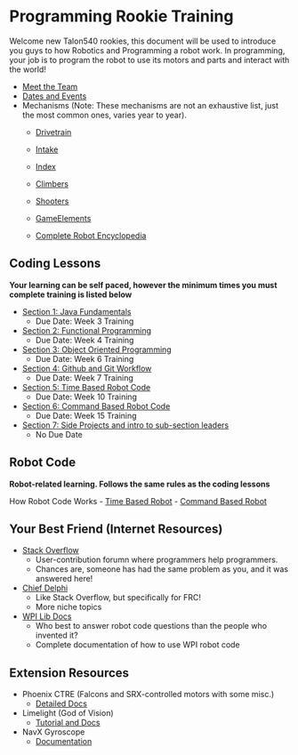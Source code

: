 # Programming Rookie Training

Welcome new Talon540 rookies, this document will be used to introduce you guys to how Robotics and Programming a robot work. In programming, your job is to program the robot to use its motors and parts and interact with the world!

- [Meet the Team](/Team%20Introduction.md)
- [Dates and Events](/Dates%20and%20Events.md)
- Mechanisms (Note: These mechanisms are not an exhaustive list, just the most common ones, varies year to year).
    - [Drivetrain](/Mechanisms/Drivetrains.md)

    - [Intake](/Mechanisms/Intakes.md)

    - [Index](/Mechanisms/Indexers.md)

    - [Climbers](/Mechanisms/Climbers.md)

    - [Shooters](/Mechanisms/Shooters.md)

    - [GameElements](/Mechanisms/GameElements.md)

    - [Complete Robot Encyclopedia](https://www.projectb.net.au/resources/robot-mechanisms/)
    
## Coding Lessons
**Your learning can be self paced, however the minimum times you must complete training is listed below**
- [Section 1: Java Fundamentals](/CodingLessons/JavaLessons/JavaFundamentals.md)
    - Due Date: Week 3 Training
- [Section 2: Functional Programming](/CodingLessons/JavaLessons/FunctionalProgramming.md)
    - Due Date: Week 4 Training
- [Section 3: Object Oriented Programming](/CodingLessons/JavaLessons/ObjectOriented.md)
    - Due Date: Week 6 Training
- [Section 4: Github and Git Workflow](/CodingLessons/VersionControl)
    - Due Date: Week 7 Training
- [Section 5: Time Based Robot Code]()
    - Due Date: Week 10 Training
- [Section 6: Command Based Robot Code]()
    - Due Date: Week 15 Training
- [Section 7: Side Projects and intro to sub-section leaders](/SideProjects/)
    - No Due Date

## Robot Code
**Robot-related learning. Follows the same rules as the coding lessons**
 
How Robot Code Works
    - [Time Based Robot](/Robot%20Code%20Overview/Time%20Based/Time%20Based%20Code.md)
    - [Command Based Robot](/Robot%20Code%20Overview/Command%20Based/Command%20Based%20Code.md)

## Your Best Friend (Internet Resources)
- [Stack Overflow](https://stackoverflow.com/) 
    - User-contribution forumn where programmers help programmers.
    - Chances are, someone has had the same problem as you, and it was answered here!
- [Chief Delphi](https://www.chiefdelphi.com/)
    - Like Stack Overflow, but specifically for FRC!
    - More niche topics
- [WPI Lib Docs](https://docs.wpilib.org/en/stable/index.html)
    - Who best to answer robot code questions than the people who invented it?
    - Complete documentation of how to use WPI robot code
    
## Extension Resources
- Phoenix CTRE (Falcons and SRX-controlled motors with some misc.)
    - [Detailed Docs](https://api.ctr-electronics.com/phoenix/release/java/)
- Limelight (God of Vision)
    - [Tutorial and Docs](https://docs.limelightvision.io/en/latest/getting_started.html)
- NavX Gyroscope
    - [Documentation](https://pdocs.kauailabs.com/navx-mxp/)
